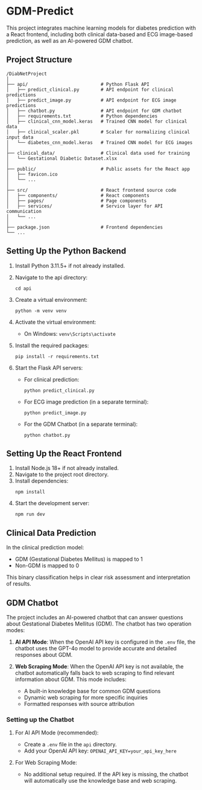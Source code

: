 # GDM-Predict

This project integrates machine learning models for diabetes prediction with a React frontend, including both clinical data-based and ECG image-based prediction, as well as an AI-powered GDM chatbot.

## Project Structure

```
/DiabNetProject
│
├── api/                           # Python Flask API
│   ├── predict_clinical.py        # API endpoint for clinical predictions
│   ├── predict_image.py           # API endpoint for ECG image predictions
│   ├── chatbot.py                 # API endpoint for GDM chatbot
│   ├── requirements.txt           # Python dependencies
│   ├── clinical_cnn_model.keras   # Trained CNN model for clinical data
│   ├── clinical_scaler.pkl        # Scaler for normalizing clinical input data
│   └── diabetes_cnn_model.keras   # Trained CNN model for ECG images
│
├── clinical_data/                 # Clinical data used for training
│   └── Gestational Diabetic Dataset.xlsx
│
├── public/                        # Public assets for the React app
│   ├── favicon.ico
│   └── ...
│
├── src/                           # React frontend source code
│   ├── components/                # React components
│   ├── pages/                     # Page components
│   ├── services/                  # Service layer for API communication
│   └── ...
│
├── package.json                   # Frontend dependencies
└── ...
```

## Setting Up the Python Backend

1. Install Python 3.11.5+ if not already installed.
2. Navigate to the api directory:
   ```
   cd api
   ```
3. Create a virtual environment:
   ```
   python -m venv venv
   ```
4. Activate the virtual environment:
   - On Windows: `venv\Scripts\activate`
  
5. Install the required packages:
   ```
   pip install -r requirements.txt
   ```

6. Start the Flask API servers:
   - For clinical prediction:
     ```
     python predict_clinical.py
     ```
   - For ECG image prediction (in a separate terminal):
     ```
     python predict_image.py
     ```
   - For the GDM Chatbot (in a separate terminal):
     ```
     python chatbot.py
     ```

## Setting Up the React Frontend

1. Install Node.js 18+ if not already installed.
2. Navigate to the project root directory.
3. Install dependencies:
   ```
   npm install
   ```
4. Start the development server:
   ```
   npm run dev
   ```

## Clinical Data Prediction

In the clinical prediction model:
- GDM (Gestational Diabetes Mellitus) is mapped to 1
- Non-GDM is mapped to 0

This binary classification helps in clear risk assessment and interpretation of results.

## GDM Chatbot
The project includes an AI-powered chatbot that can answer questions about Gestational Diabetes Mellitus (GDM). The chatbot has two operation modes:

1. **AI API Mode**: When the OpenAI API key is configured in the `.env` file, the chatbot uses the GPT-4o model to provide accurate and detailed responses about GDM.

2. **Web Scraping Mode**: When the OpenAI API key is not available, the chatbot automatically falls back to web scraping to find relevant information about GDM. This mode includes:
   - A built-in knowledge base for common GDM questions
   - Dynamic web scraping for more specific inquiries
   - Formatted responses with source attribution

### Setting up the Chatbot

1. For AI API Mode (recommended):
   - Create a `.env` file in the `api` directory.
   - Add your OpenAI API key: `OPENAI_API_KEY=your_api_key_here`

2. For Web Scraping Mode:
   - No additional setup required. If the API key is missing, the chatbot will automatically use the knowledge base and web scraping.

